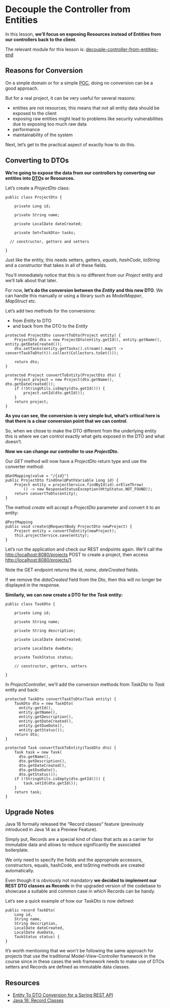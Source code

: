 # Decouple the Controller from Entities

In this lesson, **we’ll focus on exposing Resources instead of Entities from our controllers back to the client**.

The relevant module for this lesson is: [decouple-controller-from-entities-end](https://github.com/nbicocchi/spring-boot-course/tree/module6/decouple-controller-from-entities-end)

## Reasons for Conversion

On a simple domain or for a simple [POC](https://en.wikipedia.org/wiki/Proof_of_concept), doing no conversion can be a good approach.

But for a real project, it can be very useful for several reasons:

-   entities are not resources; this means that not all entity data should be exposed to the client
-   exposing raw entities might lead to problems like security vulnerabilities due to exposing too much raw data
-   performance
-   maintainability of the system

Next, let’s get to the practical aspect of exactly how to do this.


## Converting to DTOs

**We’re going to expose the data from our controllers by converting our entities into** [**DTO**](https://martinfowler.com/eaaCatalog/dataTransferObject.html)**s or Resources.**

Let’s create a _ProjectDto_ class:

```
public class ProjectDto {

    private Long id;

    private String name;

    private LocalDate dateCreated;

    private Set<TaskDto> tasks;

  // constructor, getters and setters

}
```

Just like the entity, this needs setters, getters, _equals_, _hashCode_, _toString_ and a constructor that takes in all of these fields.

You’ll immediately notice that this is no different from our _Project_ entity and we’ll talk about that later.

For now, **let’s do the conversion between the _Entity_ and this new DTO**. We can handle this manually or using a library such as _ModelMapper_, _MapStruct_ etc.

Let’s add two methods for the conversions:

-   from _Entity_ to DTO
-   and back from the DTO to the _Entity_

```
protected ProjectDto convertToDto(Project entity) {
    ProjectDto dto = new ProjectDto(entity.getId(), entity.getName(), entity.getDateCreated());
    dto.setTasks(entity.getTasks().stream().map(t -> convertTaskToDto(t)).collect(Collectors.toSet()));

    return dto;
}

protected Project convertToEntity(ProjectDto dto) {
    Project project = new Project(dto.getName(), dto.getDateCreated());
    if (!StringUtils.isEmpty(dto.getId())) {
        project.setId(dto.getId());
    }
    return project;
}
```

**As you can see, the conversion is very simple but, what’s critical here is that there is a clear conversion point that we can control**.

So, when we chose to make the DTO different from the underlying entity this is where we can control exactly what gets exposed in the DTO and what doesn’t.

**Now we can change our controller to use _ProjectDto_.**

Our _GET_ method will now have a _ProjectDto_ return type and use the converter method:

```
@GetMapping(value = "/{id}")
public ProjectDto findOne(@PathVariable Long id) {
    Project entity = projectService.findById(id).orElseThrow(
        () -> new ResponseStatusException(HttpStatus.NOT_FOUND));
    return convertToDto(entity);
}
```

The method _create_ will accept a _ProjectDto_ parameter and convert it to an entity:

```
@PostMapping
public void create(@RequestBody ProjectDto newProject) {
    Project entity = convertToEntity(newProject);
    this.projectService.save(entity);
}
```

Let’s run the application and check our REST endpoints again. We'll call the [http://localhost:8080/projects](http://localhost:8080/projects) POST to create a project, then access [http://localhost:8080/projects/1](http://localhost:8080/projects/1).

Note the GET endpoint returns the _id_, _name_, _dateCreated_ fields.

If we remove the _dateCreated_ field from the Dto, then this will no longer be displayed in the response.

**Similarly, we can now create a DTO for the _Task_ entity:**

```
public class TaskDto {
  
    private Long id;
  
    private String name;
  
    private String description;
  
    private LocalDate dateCreated;
  
    private LocalDate dueDate;
  
    private TaskStatus status;
    
    // constructor, getters, setters

}
```

In _ProjectController_, we'll add the conversion methods from _TaskDto_ to _Task_ entity and back:

```
protected TaskDto convertTaskToDto(Task entity) {
    TaskDto dto = new TaskDto(
      entity.getId(),
      entity.getName(),
      entity.getDescription(),
      entity.getDateCreated(),
      entity.getDueDate(),
      entity.getStatus());
    return dto;
}

protected Task convertTaskToEntity(TaskDto dto) {
    Task task = new Task(
      dto.getName(),
      dto.getDescription(),
      dto.getDateCreated(),
      dto.getDueDate(),
      dto.getStatus());
    if (!StringUtils.isEmpty(dto.getId())) {
        task.setId(dto.getId());
    }
    return task;
}
```

## Upgrade Notes

Java 16 formally released the “Record classes” feature (previously introduced in Java 14 as a Preview Feature).

Simply put, Records are a special kind of class that acts as a carrier for immutable data and allows to reduce significantly the associated boilerplate.

We only need to specify the fields and the appropriate accessors, constructors, equals, hashCode, and toString methods are created automatically.

Even though it is obviously not mandatory **we decided to implement our REST DTO classes as Records** in the upgraded version of the codebase to showcase a suitable and common case in which Records can be handy.

Let’s see a quick example of how our TaskDto is now defined:

```
public record TaskDto(
    Long id,
    String name,
    String description,
    LocalDate dateCreated,
    LocalDate dueDate,
    TaskStatus status) {
}
```

It’s worth mentioning that we won't be following the same approach for projects that use the traditional Model-View-Controller framework in the course since in these cases the web framework needs to make use of DTOs setters and Records are defined as immutable data classes.

## Resources
- [Entity To DTO Conversion for a Spring REST API](https://www.baeldung.com/entity-to-and-from-dto-for-a-java-spring-application)
- [Java 16: Record Classes](https://docs.oracle.com/en/java/javase/16/language/records.html)
